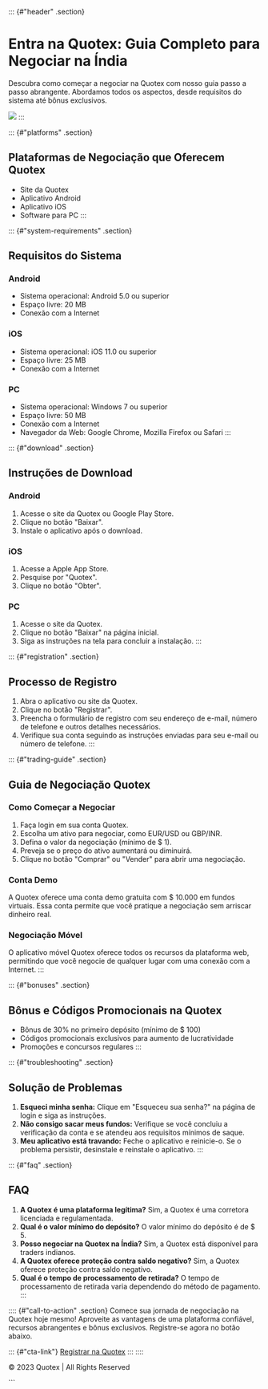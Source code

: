 ::: {#"header" .section}
# Entra na Quotex: Guia Completo para Negociar na Índia

Descubra como começar a negociar na Quotex com nosso guia passo a passo
abrangente. Abordamos todos os aspectos, desde requisitos do sistema até
bônus exclusivos.

[![](https://static.quotex.io/files/4_en/300_250.jpg)](https://traff.sbs/brokerqxlid)
:::

::: {#"platforms" .section}
## Plataformas de Negociação que Oferecem Quotex

-   Site da Quotex
-   Aplicativo Android
-   Aplicativo iOS
-   Software para PC
:::

::: {#"system-requirements" .section}
## Requisitos do Sistema

### Android

-   Sistema operacional: Android 5.0 ou superior
-   Espaço livre: 20 MB
-   Conexão com a Internet

### iOS

-   Sistema operacional: iOS 11.0 ou superior
-   Espaço livre: 25 MB
-   Conexão com a Internet

### PC

-   Sistema operacional: Windows 7 ou superior
-   Espaço livre: 50 MB
-   Conexão com a Internet
-   Navegador da Web: Google Chrome, Mozilla Firefox ou Safari
:::

::: {#"download" .section}
## Instruções de Download

### Android

1.  Acesse o site da Quotex ou Google Play Store.
2.  Clique no botão "Baixar".
3.  Instale o aplicativo após o download.

### iOS

1.  Acesse a Apple App Store.
2.  Pesquise por "Quotex".
3.  Clique no botão "Obter".

### PC

1.  Acesse o site da Quotex.
2.  Clique no botão "Baixar" na página inicial.
3.  Siga as instruções na tela para concluir a instalação.
:::

::: {#"registration" .section}
## Processo de Registro

1.  Abra o aplicativo ou site da Quotex.
2.  Clique no botão "Registrar".
3.  Preencha o formulário de registro com seu endereço de e-mail, número
    de telefone e outros detalhes necessários.
4.  Verifique sua conta seguindo as instruções enviadas para seu e-mail
    ou número de telefone.
:::

::: {#"trading-guide" .section}
## Guia de Negociação Quotex

### Como Começar a Negociar

1.  Faça login em sua conta Quotex.
2.  Escolha um ativo para negociar, como EUR/USD ou GBP/INR.
3.  Defina o valor da negociação (mínimo de \$ 1).
4.  Preveja se o preço do ativo aumentará ou diminuirá.
5.  Clique no botão "Comprar" ou "Vender" para abrir uma
    negociação.

### Conta Demo

A Quotex oferece uma conta demo gratuita com \$ 10.000 em fundos
virtuais. Essa conta permite que você pratique a negociação sem arriscar
dinheiro real.

### Negociação Móvel

O aplicativo móvel Quotex oferece todos os recursos da plataforma web,
permitindo que você negocie de qualquer lugar com uma conexão com a
Internet.
:::

::: {#"bonuses" .section}
## Bônus e Códigos Promocionais na Quotex

-   Bônus de 30% no primeiro depósito (mínimo de \$ 100)
-   Códigos promocionais exclusivos para aumento de lucratividade
-   Promoções e concursos regulares
:::

::: {#"troubleshooting" .section}
## Solução de Problemas

1.  **Esqueci minha senha:** Clique em "Esqueceu sua senha?" na
    página de login e siga as instruções.
2.  **Não consigo sacar meus fundos:** Verifique se você concluiu a
    verificação da conta e se atendeu aos requisitos mínimos de saque.
3.  **Meu aplicativo está travando:** Feche o aplicativo e reinicie-o.
    Se o problema persistir, desinstale e reinstale o aplicativo.
:::

::: {#"faq" .section}
## FAQ

1.  **A Quotex é uma plataforma legítima?** Sim, a Quotex é uma
    corretora licenciada e regulamentada.
2.  **Qual é o valor mínimo do depósito?** O valor mínimo do depósito é
    de \$ 5.
3.  **Posso negociar na Quotex na Índia?** Sim, a Quotex está disponível
    para traders indianos.
4.  **A Quotex oferece proteção contra saldo negativo?** Sim, a Quotex
    oferece proteção contra saldo negativo.
5.  **Qual é o tempo de processamento de retirada?** O tempo de
    processamento de retirada varia dependendo do método de pagamento.
:::

:::: {#"call-to-action" .section}
Comece sua jornada de negociação na Quotex hoje mesmo! Aproveite as
vantagens de uma plataforma confiável, recursos abrangentes e bônus
exclusivos. Registre-se agora no botão abaixo.

::: {#"cta-link"}
[Registrar na Quotex](\%22https://traff.sbs/brokerqxsignup\%22)
:::
::::

© 2023 Quotex \| All Rights Reserved

\`\`\`

